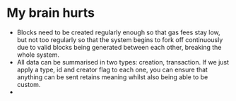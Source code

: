 # My brain hurts

* Blocks need to be created regularly enough so that gas fees stay low, but not too regularly so that the system begins to fork off continuously due to valid blocks being generated between each other, breaking the whole system.
* All data can be summarised in two types: creation, transaction. If we just apply a type, id and creator flag to each one, you can ensure that anything can be sent retains meaning whilst also being able to be custom.
*
